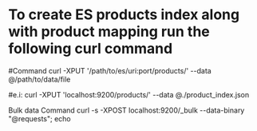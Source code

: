 # To create ES products index along with product mapping run the following curl command

#Command
curl -XPUT '/path/to/es/uri:port/products/' --data @/path/to/data/file

#e.i: curl -XPUT 'localhost:9200/products/' --data @./product_index.json


Bulk data Command
curl -s -XPOST localhost:9200/_bulk --data-binary "@requests"; echo